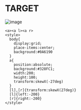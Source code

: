 # TARGET

![image](https://github.com/gaschneider/cssbattle/assets/16023844/ddf58720-fee4-4dd3-9e50-867bcdb6f4e6)

```
<a><a l><a r>
<style>
  body{
    display:grid;
    place-items:center;
    background:#0A6190
  }
  a{
    position:absolute;
    background:#328FC1;
    width:200;
    height:100;
    transform:skewX(-27deg)
  }
  [l],[r]{transform:skewX(27deg)}
  [l]{left:-200}
  [r]{right:-200}
</style>
```
